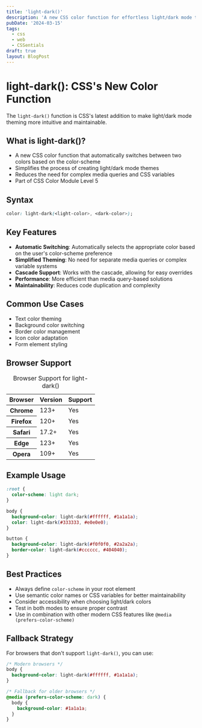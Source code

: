 ```yaml
---
title: 'light-dark()'
description: 'A new CSS color function for effortless light/dark mode theming'
pubDate: '2024-03-15'
tags:
  - css
  - web
  - CSSentials
draft: true
layout: BlogPost
---
```


# light-dark(): CSS's New Color Function

The `light-dark()` function is CSS's latest addition to make light/dark mode theming more intuitive and maintainable.

## What is light-dark()?

- A new CSS color function that automatically switches between two colors based on the color-scheme
- Simplifies the process of creating light/dark mode themes
- Reduces the need for complex media queries and CSS variables
- Part of CSS Color Module Level 5

## Syntax

```css
color: light-dark(<light-color>, <dark-color>);
```

## Key Features

- **Automatic Switching**: Automatically selects the appropriate color based on the user's color-scheme preference
- **Simplified Theming**: No need for separate media queries or complex variable systems
- **Cascade Support**: Works with the cascade, allowing for easy overrides
- **Performance**: More efficient than media query-based solutions
- **Maintainability**: Reduces code duplication and complexity

## Common Use Cases

- Text color theming
- Background color switching
- Border color management
- Icon color adaptation
- Form element styling

## Browser Support

<div class="browser-support-table">
  <table>
    <caption>Browser Support for light-dark()</caption>
    <thead>
      <tr>
        <th scope="col">Browser</th>
        <th scope="col">Version</th>
        <th scope="col">Support</th>
      </tr>
    </thead>
    <tbody>
      <tr>
        <th scope="row">Chrome</th>
        <td>123+</td>
        <td><span class="support-yes">Yes</span></td>
      </tr>
      <tr>
        <th scope="row">Firefox</th>
        <td>120+</td>
        <td><span class="support-yes">Yes</span></td>
      </tr>
      <tr>
        <th scope="row">Safari</th>
        <td>17.2+</td>
        <td><span class="support-yes">Yes</span></td>
      </tr>
      <tr>
        <th scope="row">Edge</th>
        <td>123+</td>
        <td><span class="support-yes">Yes</span></td>
      </tr>
      <tr>
        <th scope="row">Opera</th>
        <td>109+</td>
        <td><span class="support-yes">Yes</span></td>
      </tr>
    </tbody>
  </table>
</div>

## Example Usage

```css
:root {
  color-scheme: light dark;
}

body {
  background-color: light-dark(#ffffff, #1a1a1a);
  color: light-dark(#333333, #e0e0e0);
}

button {
  background-color: light-dark(#f0f0f0, #2a2a2a);
  border-color: light-dark(#cccccc, #404040);
}
```

## Best Practices

- Always define `color-scheme` in your root element
- Use semantic color names or CSS variables for better maintainability
- Consider accessibility when choosing light/dark colors
- Test in both modes to ensure proper contrast
- Use in combination with other modern CSS features like `@media (prefers-color-scheme)`

## Fallback Strategy

For browsers that don't support `light-dark()`, you can use:

```css
/* Modern browsers */
body {
  background-color: light-dark(#ffffff, #1a1a1a);
}

/* Fallback for older browsers */
@media (prefers-color-scheme: dark) {
  body {
    background-color: #1a1a1a;
  }
}
```
